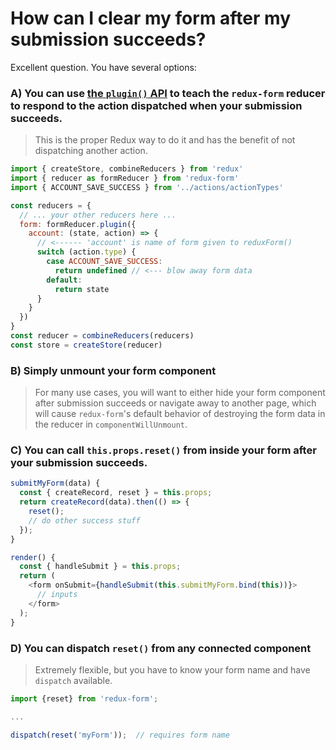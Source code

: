 # How can I clear my form after my submission succeeds?

Excellent question. You have several options:

### A) You can use [the `plugin()` API](../../api/ReducerPlugin.md) to teach the `redux-form` reducer to respond to the action dispatched when your submission succeeds.

> This is the proper Redux way to do it and has the benefit of not dispatching another action.

```javascript
import { createStore, combineReducers } from 'redux'
import { reducer as formReducer } from 'redux-form'
import { ACCOUNT_SAVE_SUCCESS } from '../actions/actionTypes'

const reducers = {
  // ... your other reducers here ...
  form: formReducer.plugin({
    account: (state, action) => {
      // <------ 'account' is name of form given to reduxForm()
      switch (action.type) {
        case ACCOUNT_SAVE_SUCCESS:
          return undefined // <--- blow away form data
        default:
          return state
      }
    }
  })
}
const reducer = combineReducers(reducers)
const store = createStore(reducer)
```

### B) Simply unmount your form component

> For many use cases, you will want to either hide your form component after submission succeeds or navigate away to
> another page, which will cause `redux-form`'s default behavior of destroying the form data in the reducer in
> `componentWillUnmount`.

### C) You can call `this.props.reset()` from inside your form after your submission succeeds.

```javascript
submitMyForm(data) {
  const { createRecord, reset } = this.props;
  return createRecord(data).then(() => {
    reset();
    // do other success stuff
  });
}

render() {
  const { handleSubmit } = this.props;
  return (
    <form onSubmit={handleSubmit(this.submitMyForm.bind(this))}>
      // inputs
    </form>
  );
}
```

### D) You can dispatch `reset()` from any connected component

> Extremely flexible, but you have to know your form name and have `dispatch` available.

```javascript
import {reset} from 'redux-form';

...

dispatch(reset('myForm'));  // requires form name
```
